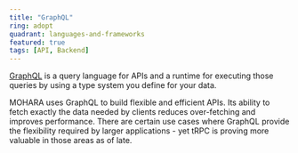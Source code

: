 ```yaml
---
title: "GraphQL"
ring: adopt
quadrant: languages-and-frameworks
featured: true
tags: [API, Backend]
---
```


[GraphQL](https://graphql.org/) is a query language for APIs and a runtime for executing those queries by using a type system you define for your data.

MOHARA uses GraphQL to build flexible and efficient APIs. Its ability to fetch exactly the data needed by clients reduces over-fetching and improves performance. There are certain use cases where GraphQL provide the flexibility required by larger applications - yet tRPC is proving more valuable in those areas as of late.
